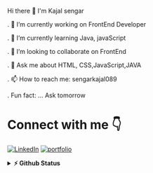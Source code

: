 Hi there 👋 I'm Kajal sengar 

. 🔭 I’m currently working on FrontEnd Developer

. 🌱 I’m currently learning Java, javaScript

. 👯 I’m looking to collaborate on FrontEnd

. 💬 Ask me about HTML, CSS,JavaScript,JAVA

. 📫 How to reach me: sengarkajal089 

. Fun fact: ... Ask tomorrow

# Connect with me 👇
<p float="left">
    <a href="https://www.linkedin.com/in/gungun-agrawal-6451362a9/" title="Direct to LinkedIn" target="_blank">
    <img src="https://img.shields.io/badge/LinkedIn-0077B5?style=for-the-badge&logo=linkedin&logoColor=white" alt="LinkedIn" /></a>
    <a href= "https://www.hackerrank.com/profile/sengarkajal089" title="Direct to Hacker Rank" target="_blank">
    <img src="https://img.shields.io/badge/Hackerrank-8B89CC?style=for-the-badge&logo=hackerrank&logoColor=gr" alt="portfolio" /></a>
  </p>
   <details>
  <summary><b>⚡ Github Status </b></summary>
<img height="118em" src="https://github-readme-stats.vercel.app/api?username=KajalDev108&theme=midnight-purple&show_icons=true&hide_border=true&count_private=true" alt="KajalDev108" />
<img height="118em" src="https://github-readme-stats.vercel.app/api/top-langs/?username=KajalDev108&theme=midnight-purple&show_icons=true&hide_border=true&layout=compact" alt="kajalDev108"/>
<img height="118em" src="https://github-readme-streak-stats.herokuapp.com/?user=KajalDev108&theme=midnight-purple&hide_border=true"/>
   </details>